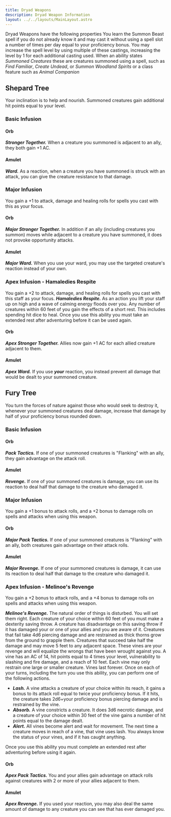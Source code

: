 ```yaml
---
title: Dryad Weapons
description: Dryad Weapon Information
layout: ../../layouts/MainLayout.astro
---
```

Dryad Weapons have the following properties
You learn the Summon Beast spell if you do not already know it and may cast it without using a spell slot a number of times per day equal to your proficiency bonus. You may increase the spell level by using multiple of these castings, increasing the level by 1 for each additional casting used.
When an ability states *Summoned Creatures* these are creatures summoned using a spell, such as *Find Familiar*, *Create Undead*, or *Summon Woodland Spirits* or a class feature such as *Animal Companion*
## Shepard Tree
Your inclination is to help and nourish. Summoned creatures gain additional hit points equal to your level.
### Basic Infusion
#### Orb
***Stronger Together.*** When a creature you summoned is adjacent to an ally, they both gain +1 AC.
#### Amulet
***Ward.*** As a reaction, when a creature you have summoned is struck with an attack, you can give the creature resistance to that damage.
### Major Infusion
You gain a +1 to attack, damage and healing rolls for spells you cast with this as your focus.
#### Orb
***Major Stronger Together.*** In addition if an ally (including creatures you summon) moves while adjacent to a creature you have summoned, it does not provoke opportunity attacks. 
#### Amulet
***Major Ward.*** When you use your ward, you may use the targeted creature's reaction instead of your own.
### Apex Infusion - Hamaledies Respite
You gain a +2 to attack, damage, and healing rolls for spells you cast with this staff as your focus. 
***Hamaledies Respite.*** As an action you lift your staff up on high and a wave of calming energy floods over you. Any number of creatures within 60 feet of you gain the effects of a short rest. This includes spending hit dice to heal. Once you use this ability you must take an extended rest after adventuring before it can be used again.
#### Orb
***Apex Stronger Together.*** Allies now gain +1 AC for each allied creature adjacent to them. 
#### Amulet
***Apex Ward.*** If you use ***your*** reaction, you instead prevent all damage that would be dealt to your summoned creature.
## Fury Tree
You turn the forces of nature against those who would seek to destroy it, whenever your summoned creatures deal damage, increase that damage by half of your proficiency bonus rounded down.
### Basic Infusion
#### Orb
***Pack Tactics.*** If one of your summoned creatures is "Flanking" with an ally, they gain advantage on the attack roll.
#### Amulet
***Revenge.*** If one of your summoned creatures is damage, you can use its reaction to deal half that damage to the creature who damaged it.

### Major Infusion
You gain a +1 bonus to attack rolls, and a +2 bonus to damage rolls on spells and attacks when using this weapon.
#### Orb
***Major Pack Tactics.*** If one of your summoned creatures is "Flanking" with an ally, both creatures gain advantage on their attack rolls.
#### Amulet
***Major Revenge.*** If one of your summoned creatures is damage, it can use its reaction to deal half that damage to the creature who damaged it.
### Apex Infusion - Melinoe's Revenge
You gain a +2 bonus to attack rolls, and a +4 bonus to damage rolls on spells and attacks when using this weapon.

***Melinoe's Revenge.*** The natural order of things is disturbed. You will set them right. Each creature of your choice within 60 feet of you must make a dexterity saving throw. A creature has disadvantage on this saving throw if it has damaged your or one of your allies and you are aware of it. Creatures that fail take 4d6 piercing damage and are restrained as thick thorns grow from the ground to grapple them. Creatures that succeed take half the damage and may move 5 feet to any adjacent space.
These vines are your revenge and will equalize the wrongs that have been wrought against you. A vine has an AC of 14, hit points equal to 4 times your level, vulnerability to slashing and fire damage, and a reach of 10 feet. Each vine may only restrain one large or smaller creature. Vines last forever. Once on each of your turns, including the turn you use this ability, you can perform one of the following actions.
- ***Lash.*** A vine attacks a creature of your choice within its reach, it gains a bonus to its attack roll equal to twice your proficiency bonus. If it hits, the creature takes 2d6+your proficiency bonus piercing damage and is restrained by the vine. 
- ***Absorb.*** A vine constricts a creature. It does 3d6 necrotic damage, and a creature of your choice within 30 feet of the vine gains a number of hit points equal to the damage dealt.
- ***Alert.*** All vines become alert and wait for movement. The next time a creature moves in reach of a vine, that vine uses lash.
You always know the status of your vines, and if it has caught anything.

Once you use this ability you must complete an extended rest after adventuring before using it again.

#### Orb
***Apex Pack Tactics.*** You and your allies gain advantage on attack rolls against creatures with 2 or more of your allies adjacent to them.
#### Amulet
***Apex Revenge.*** If you used your reaction, you may also deal the same amount of damage to any creature you can see that has ever damaged you.
